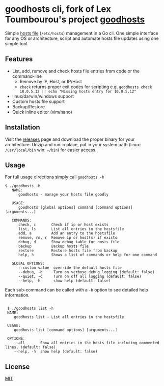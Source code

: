 # goodhosts cli, fork of Lex Toumbourou's project [goodhosts](https://github.com/lextoumbourou/goodhosts)

Simple [hosts file](http://en.wikipedia.org/wiki/Hosts_%28file%29) (```/etc/hosts```) management in a Go cli. One simple
interface for any OS or architecture, script and automate hosts file updates using one simple tool.

## Features

- List, add, remove and check hosts file entries from code or the command-line
  - Remove by IP, Host, or IP/Host
  - `check` returns proper exit codes for scripting e.g. `goodhosts check 10.0.5.12 || echo "Missing hosts entry for 10.0.5.12"`
- linux/darwin/windows support
- Custom hosts file support
- Backup/Restore
- Quick inline editor (vim/nano)

## Installation

Visit the [releases](https://github.com/goodhosts/cli/releases/) page and download the proper binary for your 
architecture. Unzip and run in place, put in your system path (linux: `/usr/local/bin` win: `~/bin`) for easier access.

## Usage

For full usage directions simply call `goodhosts -h`

```shell
$ ./goodhosts -h
   NAME:
      goodhosts - manage your hosts file goodly
   
   USAGE:
      goodhosts [global options] command [command options] [arguments...]
   
   COMMANDS:
      check, c       Check if ip or host exists
      list, ls       List all entries in the hostsfile
      add, a         Add an entry to the hostsfile
      remove, rm, r  Remove ip or host(s) if exists
      debug, d       Show debug table for hosts file
      backup         Backup hosts file
      restore        Restore hosts file from backup
      help, h        Shows a list of commands or help for one command
   
   GLOBAL OPTIONS:
      --custom value  override the default hosts file
      --debug, -d     Turn on verbose debug logging (default: false)
      --quiet, -q     Turn on off all logging (default: false)
      --help, -h      show help (default: false)
```

Each sub-command can be called with a `-h` option to see detailed help information.
```shell

 $ ./goodhosts list -h
 NAME:
    goodhosts list - List all entries in the hostsfile
 
 USAGE:
    goodhosts list [command options] [arguments...]
 
 OPTIONS:
    --all       Show all entries in the hosts file including commented lines. (default: false)
    --help, -h  show help (default: false)
```

## License

[MIT](LICENSE)

